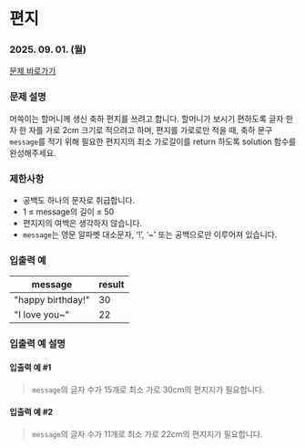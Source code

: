 # 편지
### 2025. 09. 01. (월)

[문제 바로가기](https://school.programmers.co.kr/learn/courses/30/lessons/120898)

### 문제 설명
머쓱이는 할머니께 생신 축하 편지를 쓰려고 합니다. 할머니가 보시기 편하도록 글자 한 자 한 자를 가로 2cm 크기로 적으려고 하며, 편지를 가로로만 적을 때, 축하 문구 <code>message</code>를 적기 위해 필요한 편지지의 최소 가로길이를 return 하도록 solution 함수를 완성해주세요.

### 제한사항
- 공백도 하나의 문자로 취급합니다.
- 1 ≤ message의 길이 ≤ 50
- 편지지의 여백은 생각하지 않습니다.
- <code>message</code>는 영문 알파벳 대소문자, ‘!’, ‘~’ 또는 공백으로만 이루어져 있습니다.

### 입출력 예
|message|result|
|---|---|
|"happy birthday!"|30|
|"I love you~"|22|

### 입출력 예 설명
#### 입출력 예 #1
> <code>message</code>의 글자 수가 15개로 최소 가로 30cm의 편지지가 필요합니다.

#### 입출력 예 #2
> <code>message</code>의 글자 수가 11개로 최소 가로 22cm의 편지지가 필요합니다.